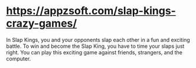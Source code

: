 # https://appzsoft.com/slap-kings-crazy-games/
In Slap Kings, you and your opponents slap each other in a fun and exciting battle. To win and become the Slap King, you have to time your slaps just right. You can play this exciting game against friends, strangers, and the computer.
